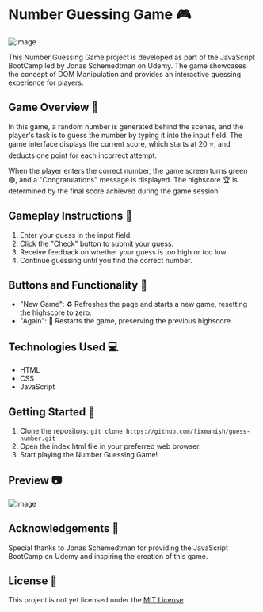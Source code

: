 # Number Guessing Game 🎮

![image](https://github.com/fixmanish/guess-number/assets/131751286/a5578dd8-5b0f-43c3-93c9-f25305a2371e)

This Number Guessing Game project is developed as part of the JavaScript BootCamp led by Jonas Schemedtman on Udemy. The game showcases the concept of DOM Manipulation and provides an interactive guessing experience for players.

## Game Overview 📖

In this game, a random number is generated behind the scenes, and the player's task is to guess the number by typing it into the input field. The game interface displays the current score, which starts at 20 ⭐️, and deducts one point for each incorrect attempt.

When the player enters the correct number, the game screen turns green 🟢, and a "Congratulations" message is displayed. The highscore 🏆 is determined by the final score achieved during the game session.

## Gameplay Instructions 🎯

1. Enter your guess in the input field.
2. Click the "Check" button to submit your guess.
3. Receive feedback on whether your guess is too high or too low.
4. Continue guessing until you find the correct number.

## Buttons and Functionality 🧩

- "New Game": ♻️ Refreshes the page and starts a new game, resetting the highscore to zero.
- "Again": 🔁 Restarts the game, preserving the previous highscore.

## Technologies Used 💻

- HTML
- CSS
- JavaScript

## Getting Started 🚀

1. Clone the repository: `git clone https://github.com/fixmanish/guess-number.git`
2. Open the index.html file in your preferred web browser.
3. Start playing the Number Guessing Game!

## Preview 📷

![image](https://github.com/fixmanish/guess-number/assets/131751286/082d4b41-9f70-474a-9683-775fc3576b91)

## Acknowledgements 🙏

Special thanks to Jonas Schemedtman for providing the JavaScript BootCamp on Udemy and inspiring the creation of this game.

## License 📜

This project is not yet licensed under the [MIT License](LICENSE).
